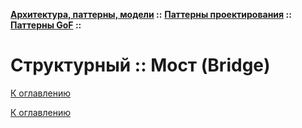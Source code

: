 **[Архитектура, паттерны, модели](../../../README.md#patterns) ::** 
**[Паттерны проектирования](../../../README.md#patterns-design) ::** 
**[Паттерны GoF](../../../README.md#patterns-design-gof) ::**
# Структурный :: Мост (Bridge)

<!--
https://refactoring.guru/ru/design-patterns/catalog
-->

[К оглавлению](../../../README.md#patterns-design-gof)



[К оглавлению](../../../README.md#patterns-design-gof)
